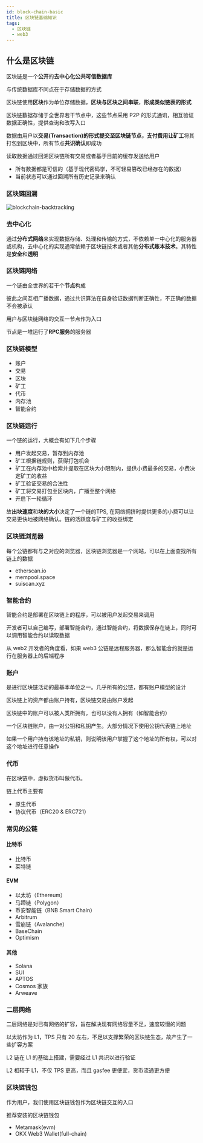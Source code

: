 ```yaml
---
id: block-chain-basic
title: 区块链基础知识
tags:
  - 区块链
  - web3
---
```


## 什么是区块链

区块链是一个**公开**的**去中心化公共可信数据库**

与传统数据库不同点在于存储数据的方式

区块链使用**区块**作为单位存储数据，**区块与区块之间串联**，**形成类似链表的形式**

区块链数据存储于全世界若干节点中，这些节点采用 P2P 的形式通讯，相互验证数据正确性，提供查询和改写入口

数据由用户以**交易(Transaction)**的形式提交至区块链节点，支付费用让**矿工**将其打包到区块中，所有节点**共识确认**即成功

读取数据通过回溯区块链所有交易或者基于目前的缓存发送给用户

- 所有数据都是可信的（基于现代密码学，不可轻易篡改已经存在的数据）
- 当前状态可以通过回溯所有历史记录来确认

### 区块链回溯

![blockchain-backtracking](https://fxpby.oss-cn-beijing.aliyuncs.com/blogImg/web3/blockchain-backtracking.svg)

### 去中心化

通过**分布式网络**来实现数据存储、处理和传输的方式，不依赖单一中心化的服务器或机构，去中心化的实现通常依赖于区块链技术或者其他**分布式账本技术**。其特性是**安全**和**透明**

### 区块链网络

一个链由全世界的若干个**节点**构成

彼此之间互相广播数据，通过共识算法在自身验证数据判断正确性，不正确的数据不会被承认

用户与区块链网络的交互一节点作为入口

节点是一堆运行了**RPC服务**的服务器

### 区块链模型

- 账户
- 交易
- 区块
- 矿工
- 代币
- 内存池
- 智能合约

### 区块链运行

一个链的运行，大概会有如下几个步骤

- 用户发起交易，暂存到内存池
- 矿工根据链规则，获得打包机会
- 矿工在内存池中检索并提取在区块大小限制内，提供小费最多的交易，小费决定矿工的收益
- 矿工验证交易的合法性
- 矿工将交易打包至区块内，广播至整个网络
- 开启下一轮循环

故**出块速度**和**块的大小**决定了一个链的TPS, 在网络拥挤时提供更多的小费可以让交易更快地被网络确认。链的活跃度与矿工的收益绑定

### 区块链浏览器

每个公链都有与之对应的浏览器，区块链浏览器是一个网站，可以在上面查找所有链上的数据

- etherscan.io
- mempool.space
- suiscan.xyz

### 智能合约

智能合约是部署在区块链上的程序，可以被用户发起交易来调用

开发者可以自己编写，部署智能合约，通过智能合约，将数据保存在链上，同时可以调用智能合约以读取数据

从 web2 开发者的角度看，如果 web3 公链是远程服务器，那么智能合约就是运行在服务器上的后端程序

### 账户

是进行区块链活动的最基本单位之一。几乎所有的公链，都有账户模型的设计

区块链上的资产都由账户持有，区块链交易由账户发起

区块链中的账户可以被人类所拥有，也可以没有人拥有（如智能合约）

一个区块链账户，由一对公钥和私钥产生。大部分情况下使用公钥代表链上地址

如果一个用户持有该地址的私钥，则说明该用户掌握了这个地址的所有权，可以对这个地址进行任意操作

### 代币

在区块链中，虚拟货币叫做代币。

链上代币主要有

- 原生代币
- 协议代币（ERC20 & ERC721）

### 常见的公链

#### 比特币

- 比特币
- 莱特链

#### EVM

- 以太坊（Ethereum）
- 马蹄链（Polygon）
- 币安智能链（BNB Smart Chain）
- Arbitrum
- 雪崩链（Avalanche）
- BaseChain
- Optimism

#### 其他

- Solana
- SUI
- APTOS
- Cosmos 家族
- Arweave

### 二层网络

二层网络是对已有网络的扩容，旨在解决现有网络容量不足，速度较慢的问题

以太坊作为 L1，TPS 只有 20 左右，不足以支撑繁荣的区块链生态，故产生了一些扩容方案

L2 链在 L1 的基础上搭建，需要经过 L1 共识以进行验证

L2 相较于 L1，不仅 TPS 更高，而且 gasfee 更便宜，货币流通更方便

### 区块链钱包

作为用户，我们使用区块链钱包作为区块链交互的入口

推荐安装的区块链钱包

- Metamask(evm)
- OKX Web3 Wallet(full-chain)
